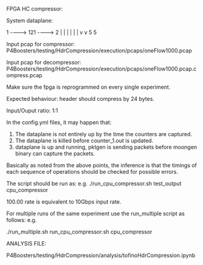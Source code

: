 FPGA HC compressor:

System dataplane:

1 ----> 121 ----> 2
      |    |
      |    |
      |    |
      v    v
      5    5


Input pcap for compressor: P4Boosters/testing/HdrCompression/execution/pcaps/oneFlow1000.pcap 

Input pcap for decompressor: P4Boosters/testing/HdrCompression/execution/pcaps/oneFlow1000.pcap.compress.pcap

Make sure the fpga is reprogrammed on every single experiment.

Expected behaviour: header should compress by 24 bytes.

Input/Ouput ratio: 1:1  

In the config.yml files, it may happen that:
1) The dataplane is not entirely up by the time the counters are captured.
2) The dataplane is killed before counter_1.out is updated.
3) dataplane is up and running, pktgen is sending packets before moongen binary can capture the packets.

Basically as noted from the above points, the inference is that the timings of each sequence of operations should be checked for
possible errors.  

The script should be run as:
e.g.
./run_cpu_compressor.sh test_output cpu_compressor <name of pcap in pcaps directory> <rate at which experiment is to be run>

100.00 rate is equivalent to 10Gbps input rate. 

For multiple runs of the same experiment use the run_multiple script as follows:
e.g.

./run_multiple.sh run_cpu_compressor.sh cpu_compressor <name of pcap file residing in pcap directory> 


ANALYSIS FILE:
	
  P4Boosters/testing/HdrCompression/analysis/tofinoHdrCompression.ipynb 

